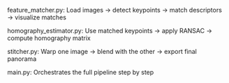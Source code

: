 feature_matcher.py: Load images → detect keypoints → match descriptors → visualize matches

homography_estimator.py: Use matched keypoints → apply RANSAC → compute homography matrix

stitcher.py: Warp one image → blend with the other → export final panorama

main.py: Orchestrates the full pipeline step by step
